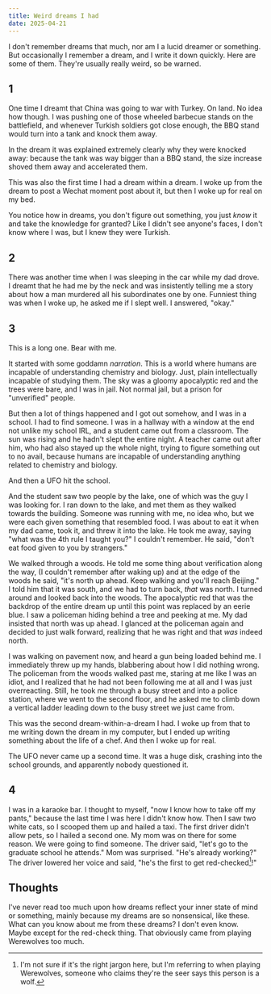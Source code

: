 ```yaml
---
title: Weird dreams I had
date: 2025-04-21
---
```


I don't remember dreams that much, nor am I a lucid dreamer or something. But occasionally I remember a dream, and I write it down quickly. Here are some of them. They're usually really weird, so be warned.

## 1

One time I dreamt that China was going to war with Turkey. On land. No idea how though. I was pushing one of those wheeled barbecue stands on the battlefield, and whenever Turkish soldiers got close enough, the BBQ stand would turn into a tank and knock them away.

In the dream it was explained extremely clearly why they were knocked away: because the tank was way bigger than a BBQ stand, the size increase shoved them away and accelerated them.

This was also the first time I had a dream within a dream. I woke up from the dream to post a Wechat moment post about it, but then I woke up for real on my bed.

You notice how in dreams, you don't figure out something, you just *know* it and take the knowledge for granted? Like I didn't see anyone's faces, I don't know where I was, but I knew they were Turkish.

## 2

There was another time when I was sleeping in the car while my dad drove. I dreamt that he had me by the neck and was insistently telling me a story about how a man murdered all his subordinates one by one. Funniest thing was when I woke up, he asked me if I slept well. I answered, "okay."

## 3

This is a long one. Bear with me.

It started with some goddamn *narration*. This is a world where humans are incapable of understanding chemistry and biology. Just, plain intellectually incapable of studying them. The sky was a gloomy apocalyptic red and the trees were bare, and I was in jail. Not normal jail, but a prison for "unverified" people.

But then a lot of things happened and I got out somehow, and I was in a school. I had to find someone. I was in a hallway with a window at the end not unlike my school IRL, and a student came out from a classroom. The sun was rising and he hadn't slept the entire night. A teacher came out after him, who had also stayed up the whole night, trying to figure something out to no avail, because humans are incapable of understanding anything related to chemistry and biology.

And then a UFO hit the school.

And the student saw two people by the lake, one of which was the guy I was looking for. I ran down to the lake, and met them as they walked towards the building. Someone was running with me, no idea who, but we were each given something that resembled food. I was about to eat it when my dad came, took it, and threw it into the lake. He took me away, saying "what was the 4th rule I taught you?" I couldn't remember. He said, "don't eat food given to you by strangers."

We walked through a woods. He told me some thing about verification along the way, (I couldn't remember after waking up) and at the edge of the woods he said, "it's north up ahead. Keep walking and you'll reach Beijing." I told him that it was south, and we had to turn back, *that* was north. I turned around and looked back into the woods. The apocalyptic red that was the backdrop of the entire dream up until this point was replaced by an eerie blue. I saw a policeman hiding behind a tree and peeking at me. My dad insisted that north was up ahead. I glanced at the policeman again and decided to just walk forward, realizing that he was right and that *was* indeed north.

I was walking on pavement now, and heard a gun being loaded behind me. I immediately threw up my hands, blabbering about how I did nothing wrong. The policeman from the woods walked past me, staring at me like I was an idiot, and I realized that he had not been following me at all and I was just overreacting. Still, he took me through a busy street and into a police station, where we went to the second floor, and he asked me to climb down a vertical ladder leading down to the busy street we just came from.

This was the second dream-within-a-dream I had. I woke up from that to me writing down the dream in my computer, but I ended up writing something about the life of a chef. And then I woke up for real.

The UFO never came up a second time. It was a huge disk, crashing into the school grounds, and apparently nobody questioned it.

## 4

I was in a karaoke bar. I thought to myself, "now I know how to take off my pants," because the last time I was here I didn't know how. Then I saw two white cats, so I scooped them up and hailed a taxi. The first driver didn't allow pets, so I hailed a second one. My mom was on there for some reason. We were going to find someone. The driver said, "let's go to the graduate school he attends." Mom was surprised. "He's already working?" The driver lowered her voice and said, "he's the first to get red-checked[^1]!"

## Thoughts

I've never read too much upon how dreams reflect your inner state of mind or something, mainly because my dreams are so nonsensical, like these. What can you know about me from these dreams? I don't even know. Maybe except for the red-check thing. That obviously came from playing Werewolves too much.

[^1]: I'm not sure if it's the right jargon here, but I'm referring to when playing Werewolves, someone who claims they're the seer says this person is a wolf.
